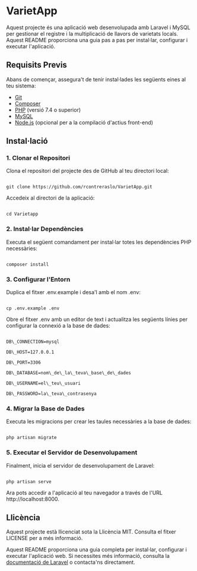 ﻿# **VarietApp**
Aquest projecte és una aplicació web desenvolupada amb Laravel i MySQL per gestionar el registre i la multiplicació de llavors de varietats locals. Aquest README proporciona una guia pas a pas per instal·lar, configurar i executar l'aplicació.
## **Requisits Previs**
Abans de començar, assegura't de tenir instal·lades les següents eines al teu sistema:

- [Git](https://git-scm.com/)
- [Composer](https://getcomposer.org/)
- [PHP](https://www.php.net/) (versió 7.4 o superior)
- [MySQL](https://www.mysql.com/)
- [Node.js](https://nodejs.org/) (opcional per a la compilació d'actius front-end)
## **Instal·lació**
### **1. Clonar el Repositori**
Clona el repositori del projecte des de GitHub al teu directori local:

```

git clone https://github.com/rcontreraslo/VarietApp.git

```
Accedeix al directori de la aplicació:
```

cd Varietapp

```
### **2. Instal·lar Dependències**
Executa el següent comandament per instal·lar totes les dependències PHP necessàries:
```

composer install

```
### **3. Configurar l'Entorn**
Duplica el fitxer .env.example i desa'l amb el nom .env:
```

cp .env.example .env

```
Obre el fitxer .env amb un editor de text i actualitza les següents línies per configurar la connexió a la base de dades:
```

DB\_CONNECTION=mysql

DB\_HOST=127.0.0.1

DB\_PORT=3306

DB\_DATABASE=nom\_de\_la\_teva\_base\_de\_dades

DB\_USERNAME=el\_teu\_usuari

DB\_PASSWORD=la\_teva\_contrasenya

```
### **4. Migrar la Base de Dades**
Executa les migracions per crear les taules necessàries a la base de dades:

```

php artisan migrate

```
### **5. Executar el Servidor de Desenvolupament**
Finalment, inicia el servidor de desenvolupament de Laravel:
```

php artisan serve

```

Ara pots accedir a l'aplicació al teu navegador a través de l'URL http://localhost:8000.
## **Llicència**
Aquest projecte està llicenciat sota la Llicència MIT. Consulta el fitxer LICENSE per a més informació.

Aquest README proporciona una guia completa per instal·lar, configurar i executar l'aplicació web. Si necessites més informació, consulta la [documentació de Laravel](https://laravel.com/docs) o contacta'ns directament.
